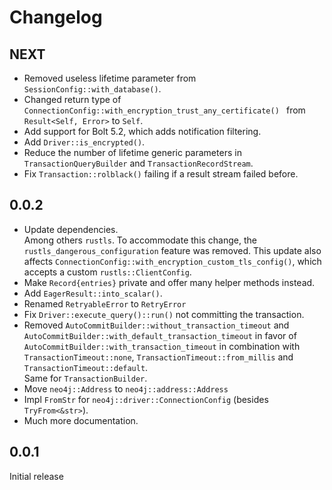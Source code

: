 # Changelog

## NEXT
 - Removed useless lifetime parameter from `SessionConfig::with_database()`.
 - Changed return type of `ConnectionConfig::with_encryption_trust_any_certificate() ` from `Result<Self, Error>` to `Self`.
 - Add support for Bolt 5.2, which adds notification filtering.
 - Add `Driver::is_encrypted()`.
 - Reduce the number of lifetime generic parameters in `TransactionQueryBuilder` and `TransactionRecordStream`.
 - Fix `Transaction::rolblack()` failing if a result stream failed before.

## 0.0.2
 - Update dependencies.  
   Among others `rustls`.
   To accommodate this change, the `rustls_dangerous_configuration` feature was removed.
   This update also affects `ConnectionConfig::with_encryption_custom_tls_config()`, which accepts a custom `rustls::ClientConfig`.
 - Make `Record{entries}` private and offer many helper methods instead.
 - Add `EagerResult::into_scalar()`.
 - Renamed `RetryableError` to `RetryError`
 - Fix `Driver::execute_query()::run()` not committing the transaction.
 - Removed `AutoCommitBuilder::without_transaction_timeout` and `AutoCommitBuilder::with_default_transaction_timeout`
   in favor of `AutoCommitBuilder::with_transaction_timeout` in combination with `TransactionTimeout::none`,
   `TransactionTimeout::from_millis` and `TransactionTimeout::default`.  
   Same for `TransactionBuilder`.
 - Move `neo4j::Address` to `neo4j::address::Address`
 - Impl `FromStr` for `neo4j::driver::ConnectionConfig` (besides `TryFrom<&str>`).
 - Much more documentation.

## 0.0.1
Initial release
